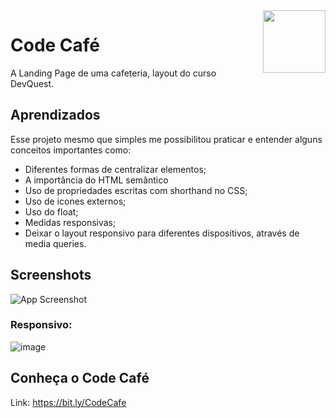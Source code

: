 <img align="right" width="100" src="https://user-images.githubusercontent.com/79549424/181399340-770559cd-237a-4030-8b1f-1b77025fe927.jpg">

# Code Café

A Landing Page de uma cafeteria, layout do curso DevQuest. 

## Aprendizados

Esse projeto mesmo que simples me possibilitou praticar e entender alguns conceitos importantes como:
- Diferentes formas de centralizar elementos;
- A importância do HTML semântico
- Uso de propriedades escritas com shorthand no CSS;
- Uso de icones externos; 
- Uso do float;
- Medidas responsivas;
- Deixar o layout responsivo para diferentes dispositivos, através de media queries.

## Screenshots

![App Screenshot](https://user-images.githubusercontent.com/79549424/181398762-19700d5e-7cf5-4f28-9493-8f6b574ad37c.png)

### Responsivo:
![image](https://user-images.githubusercontent.com/79549424/181398987-9f9c9122-4874-45fc-a444-477ebfaf7ffd.png)



## Conheça o Code Café

Link: https://bit.ly/CodeCafe
